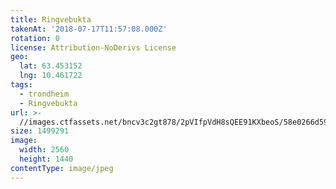```yaml
---
title: Ringvebukta
takenAt: '2018-07-17T11:57:08.000Z'
rotation: 0
license: Attribution-NoDerivs License
geo:
  lat: 63.453152
  lng: 10.461722
tags:
  - trondheim
  - Ringvebukta
url: >-
  //images.ctfassets.net/bncv3c2gt878/2pVIfpVdH8sQEE91KXbeoS/58e0266d5924f2ff0ff4359523bb2b43/ringvebukta_28923056827_o
size: 1499291
image:
  width: 2560
  height: 1440
contentType: image/jpeg
---
```



